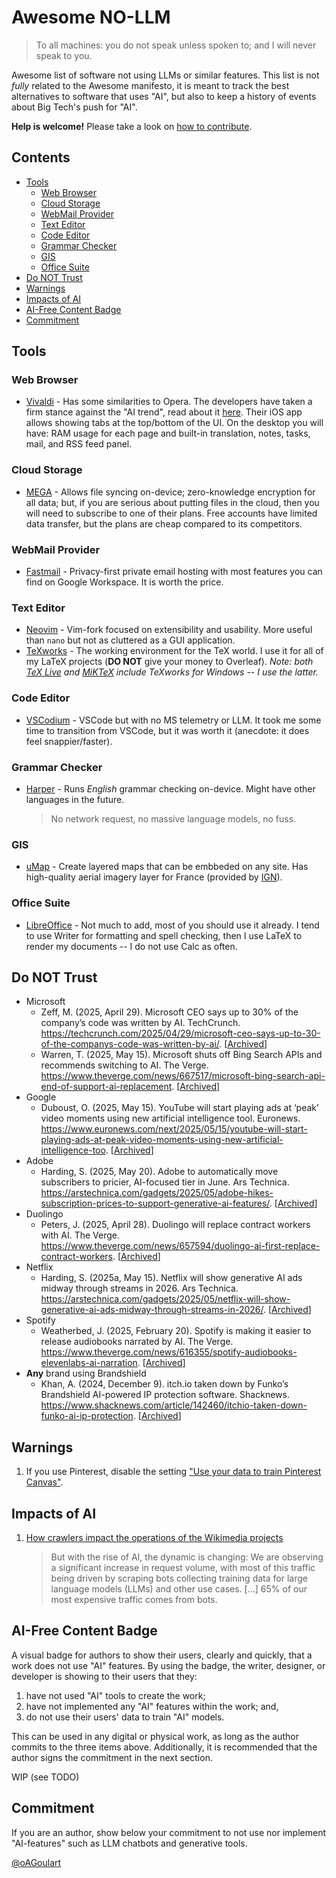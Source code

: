 # Awesome NO-LLM
> To all machines: you do not speak unless spoken to; and I will never speak to you.

Awesome list of software not using LLMs or similar features. This list is not _fully_ related to the Awesome manifesto, it is meant to track the best alternatives to software that uses "AI", but also to keep a history of events about Big Tech's push for "AI".

__Help is welcome!__ Please take a look on [how to contribute](https://github.com/oAGoulart/awesome-nollm/blob/main/CONTRIBUTING.md).

## Contents
- [Tools](#tools)
  - [Web Browser](#web-browser)
  - [Cloud Storage](#cloud-storage)
  - [WebMail Provider](#webmail-provider)
  - [Text Editor](#text-editor)
  - [Code Editor](#code-editor)
  - [Grammar Checker](#grammar-checker)
  - [GIS](#gis)
  - [Office Suite](#office-suite)
- [Do NOT Trust](#do-not-trust)
- [Warnings](#warnings)
- [Impacts of AI](#impacts-of-ai)
- [AI-Free Content Badge](#ai-free-content-badge)
- [Commitment](#commitment)

## Tools
### Web Browser
- [Vivaldi](https://vivaldi.com/download/) - Has some similarities to Opera. The developers have taken a firm stance against the "AI trend", read about it [here](https://vivaldi.com/blog/technology/vivaldi-wont-allow-a-machine-to-lie-to-you/). Their iOS app allows showing tabs at the top/bottom of the UI. On the desktop you will have: RAM usage for each page and built-in translation, notes, tasks, mail, and RSS feed panel.

### Cloud Storage
- [MEGA](https://mega.io) - Allows file syncing on-device; zero-knowledge encryption for all data; but, if you are serious about putting files in the cloud, then you will need to subscribe to one of their plans. Free accounts have limited data transfer, but the plans are cheap compared to its competitors.

### WebMail Provider
- [Fastmail](https://www.fastmail.com) - Privacy-first private email hosting with most features you can find on Google Workspace. It is worth the price.

### Text Editor
- [Neovim](https://github.com/neovim/neovim) - Vim-fork focused on extensibility and usability. More useful than `nano` but not as cluttered as a GUI application.
- [TeXworks](https://www.tug.org/texworks/) - The working environment for the TeX world. I use it for all of my LaTeX projects (__DO NOT__ give your money to Overleaf).
  _Note: both [TeX Live](https://tug.org/texlive/) and [MiKTeX](https://miktex.org) include TeXworks for Windows -- I use the latter._

### Code Editor
- [VSCodium](https://vscodium.com) - VSCode but with no MS telemetry or LLM. It took me some time to transition from VSCode, but it was worth it (anecdote: it does feel snappier/faster).

### Grammar Checker
- [Harper](https://writewithharper.com) - Runs _English_ grammar checking on-device. Might have other languages in the future.
  > No network request, no massive language models, no fuss.

### GIS
- [uMap](https://umap.openstreetmap.fr/en/about/) - Create layered maps that can be embbeded on any site. Has high-quality aerial imagery layer for France (provided by [IGN](https://www.ign.fr/)).

### Office Suite
- [LibreOffice](https://www.libreoffice.org) - Not much to add, most of you should use it already. I tend to use Writer for formatting and spell checking, then I use LaTeX to render my documents -- I do not use Calc as often.

## Do NOT Trust
- Microsoft
  - Zeff, M. (2025, April 29). Microsoft CEO says up to 30% of the company’s code was written by AI. TechCrunch. https://techcrunch.com/2025/04/29/microsoft-ceo-says-up-to-30-of-the-companys-code-was-written-by-ai/. \[[Archived](https://web.archive.org/web/20250502041532/https://techcrunch.com/2025/04/29/microsoft-ceo-says-up-to-30-of-the-companys-code-was-written-by-ai/)\]
  - Warren, T. (2025, May 15). Microsoft shuts off Bing Search APIs and recommends switching to AI. The Verge. https://www.theverge.com/news/667517/microsoft-bing-search-api-end-of-support-ai-replacement. \[[Archived](https://web.archive.org/web/20250519085046/https://www.theverge.com/news/667517/microsoft-bing-search-api-end-of-support-ai-replacement)\]
- Google
  - Duboust, O. (2025, May 15). YouTube will start playing ads at ‘peak’ video moments using new artificial intelligence tool. Euronews. https://www.euronews.com/next/2025/05/15/youtube-will-start-playing-ads-at-peak-video-moments-using-new-artificial-intelligence-too. \[[Archived](https://web.archive.org/web/20250516135704/https://www.euronews.com/next/2025/05/15/youtube-will-start-playing-ads-at-peak-video-moments-using-new-artificial-intelligence-too)\]
- Adobe
  - Harding, S. (2025, May 20). Adobe to automatically move subscribers to pricier, AI-focused tier in June. Ars Technica. https://arstechnica.com/gadgets/2025/05/adobe-hikes-subscription-prices-to-support-generative-ai-features/. \[[Archived](https://web.archive.org/web/20250520214614/https://arstechnica.com/gadgets/2025/05/adobe-hikes-subscription-prices-to-support-generative-ai-features/)\]
- Duolingo
  - Peters, J. (2025, April 28). Duolingo will replace contract workers with AI. The Verge. https://www.theverge.com/news/657594/duolingo-ai-first-replace-contract-workers. \[[Archived](https://web.archive.org/web/20250518114620/https://www.theverge.com/news/657594/duolingo-ai-first-replace-contract-workers)\]
- Netflix
  - Harding, S. (2025a, May 15). Netflix will show generative AI ads midway through streams in 2026. Ars Technica. https://arstechnica.com/gadgets/2025/05/netflix-will-show-generative-ai-ads-midway-through-streams-in-2026/. \[[Archived](https://web.archive.org/web/20250519011340/https://arstechnica.com/gadgets/2025/05/netflix-will-show-generative-ai-ads-midway-through-streams-in-2026/)\]
- Spotify
  - Weatherbed, J. (2025, February 20). Spotify is making it easier to release audiobooks narrated by AI. The Verge. https://www.theverge.com/news/616355/spotify-audiobooks-elevenlabs-ai-narration. \[[Archived](https://web.archive.org/web/20250221104318/https://www.theverge.com/news/616355/spotify-audiobooks-elevenlabs-ai-narration)\]
- __Any__ brand using Brandshield
  - Khan, A. (2024, December 9). itch.io taken down by Funko’s Brandshield AI-powered IP protection software. Shacknews. https://www.shacknews.com/article/142460/itchio-taken-down-funko-ai-ip-protection. \[[Archived](https://web.archive.org/web/20250326021754/https://www.shacknews.com/article/142460/itchio-taken-down-funko-ai-ip-protection)\]
 
## Warnings
1. If you use Pinterest, disable the setting ["Use your data to train Pinterest Canvas"](https://help.pinterest.com/en/article/manage-genai-settings).

## Impacts of AI

1. [How crawlers impact the operations of the Wikimedia projects](https://diff.wikimedia.org/2025/04/01/how-crawlers-impact-the-operations-of-the-wikimedia-projects/)
    > But with the rise of AI, the dynamic is changing: We are observing a significant increase in request volume, with most of this traffic being driven by scraping bots collecting training data for large language models (LLMs) and other use cases. \[...\] 65% of our most expensive traffic comes from bots.

## AI-Free Content Badge
A visual badge for authors to show their users, clearly and quickly, that a work does not use "AI" features. By using the badge, the writer, designer, or developer is showing to their users that they:
1. have not used "AI" tools to create the work;
2. have not implemented any "AI" features within the work; and,
3. do not use their users' data to train "AI" models.

This can be used in any digital or physical work, as long as the author commits to the three items above. Additionally, it is recommended that the author signs the commitment in the next section.

WIP (see TODO)

## Commitment
If you are an author, show below your commitment to not use nor implement "AI-features" such as LLM chatbots and generative tools.

[@oAGoulart](https://github.com/oAGoulart)
